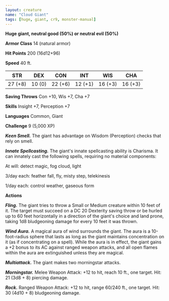 ```yaml
---
layout: creature
name: "Cloud Giant"
tags: [huge, giant, cr9, monster-manual]
---
```


**Huge giant, neutral good (50%) or neutral evil (50%)**

**Armor Class** 14 (natural armor)

**Hit Points** 200 (16d12+96)

**Speed** 40 ft.

|   STR   |   DEX   |   CON   |   INT   |   WIS   |   CHA   |
|:-----:|:-----:|:-----:|:-----:|:-----:|:-----:|
| 27 (+8) | 10 (0) | 22 (+6) | 12 (+1) | 16 (+3) | 16 (+3) |

**Saving Throws** Con +10, Wis +7, Cha +7

**Skills** Insight +7, Perception +7

**Languages** Common, Giant

**Challenge** 9 (5,000 XP)

***Keen Smell.*** The giant has advantage on Wisdom (Perception) checks that rely on smell.

***Innate Spellcasting.*** The giant's innate spellcasting ability is Charisma. It can innately cast the following spells, requiring no material components: 

At will: detect magic, fog cloud, light

3/day each: feather fall, fly, misty step, telekinesis

1/day each: control weather, gaseous form

**Actions**

***Fling.*** The giant tries to throw a Small or Medium creature within 10 feet of it. The target must succeed on a DC 20 Dexterity saving throw or be hurled up to 60 feet horizontally in a direction of the giant's choice and land prone, taking 1d8 bludgeoning damage for every 10 feet it was thrown.

***Wind Aura.*** A magical aura of wind surrounds the giant. The aura is a 10-foot-radius sphere that lasts as long as the giant maintains concentration on it (as if concentrating on a spell). While the aura is in effect, the giant gains a +2 bonus to its AC against ranged weapon attacks, and all open flames within the aura are extinguished unless they are magical.

***Multiattack.*** The giant makes two morningstar attacks.

***Morningstar.*** Melee Weapon Attack: +12 to hit, reach 10 ft., one target. Hit: 21 (3d8 + 8) piercing damage.

***Rock.*** Ranged Weapon Attack: +12 to hit, range 60/240 ft., one target. Hit: 30 (4d10 + 8) bludgeoning damage.

